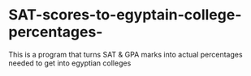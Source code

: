 # SAT-scores-to-egyptain-college-percentages-
This is a program that turns  SAT &amp; GPA marks into actual percentages needed to  get into egyptian colleges
